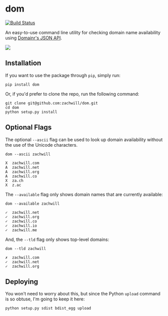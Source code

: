 dom
===
[![Build Status](https://secure.travis-ci.org/myusuf3/dom.png?branch=master)](http://travis-ci.org/myusuf3/dom)

An easy-to-use command line utility for checking domain name
availability using [Domainr's JSON API](http://domai.nr/api/docs/json).

![](http://i.imgur.com/oijaG.png)


Installation
------------

If you want to use the package through `pip`, simply run:

    pip install dom

Or, if you'd prefer to clone the repo, run the following command:

    git clone git@github.com:zachwill/dom.git
    cd dom
    python setup.py install


Optional Flags
--------------

The optional `--ascii` flag can be used to look up domain availability without
the use of the Unicode characters.

```
dom --ascii zachwill

X  zachwill.com
A  zachwill.net
A  zachwill.org
A  zachwill.co
X  za.ch
X  z.ac
```

The `--available` flag only shows domain names that are currently available:

```
dom --available zachwill

✓  zachwill.net
✓  zachwill.org
✓  zachwill.co
✓  zachwill.io
✓  zachwill.me
```

And, the `--tld` flag only shows top-level domains:

```
dom --tld zachwill

✗  zachwill.com
✓  zachwill.net
✓  zachwill.org
```


Deploying
---------

You won't need to worry about this, but since the Python `upload`
command is so obtuse, I'm going to keep it here:

    python setup.py sdist bdist_egg upload
